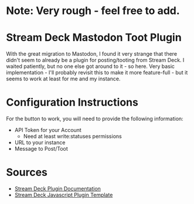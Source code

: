 # Note: Very rough - feel free to add. 

# Stream Deck Mastodon Toot Plugin

With the great migration to Mastodon, I found it very strange that there didn't seem to already be a plugin for posting/tooting from Stream Deck. I waited patiently, but no one else got around to it - so here. Very basic implementation - I'll probably revisit this to make it more feature-full - but it seems to work at least for me and my instance. 

# Configuration Instructions

For the button to work, you will need to provide the following information: 
* API Token for your Account
  * Need at least write:statuses permissions 
* URL to your instance
* Message to Post/Toot

# Sources
* [Stream Deck Plugin Documentation](https://developer.elgato.com/documentation/stream-deck/)
* [Stream Deck Javascript Plugin Template](https://github.com/elgatosf/streamdeck-plugintemplate) 
